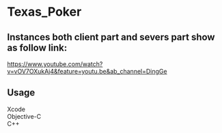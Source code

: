 # Texas_Poker


## Instances both client part and severs part show as follow link:<br>
https://www.youtube.com/watch?v=vOV7OXukAj4&feature=youtu.be&ab_channel=DingGe

## Usage
Xcode<br>
Objective-C<br>
C++<br>


